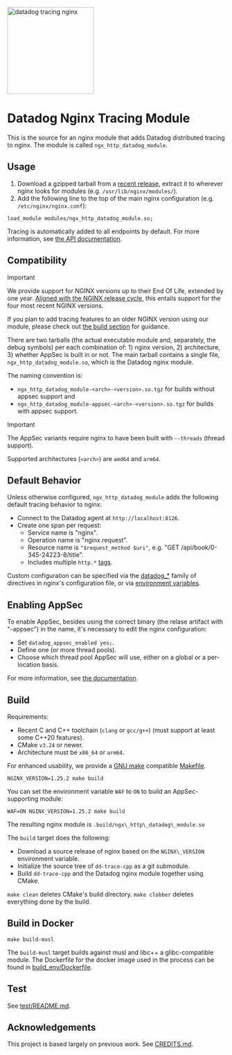 <img alt="datadog tracing nginx" src="mascot.svg" height="200"/>

Datadog Nginx Tracing Module
============================
This is the source for an nginx module that adds Datadog distributed tracing to
nginx. The module is called `ngx_http_datadog_module`.

Usage
-----
1. Download a gzipped tarball from a [recent release][12], extract it to
   wherever nginx looks for modules (e.g. `/usr/lib/nginx/modules/`).
2. Add the following line to the top of the main nginx configuration (e.g.
   `/etc/nginx/nginx.conf`):

```nginx
load_module modules/ngx_http_datadog_module.so;
```

Tracing is automatically added to all endpoints by default.  For more
information, see [the API documentation](doc/API.md).

Compatibility
-------------
> [!IMPORTANT]
> We provide support for NGINX versions up to their End Of Life, extended by one
> year.  [Aligned with the NGINX release cycle][11], this entails support for
> the four most recent NGINX versions.
>
> If you plan to add tracing features to an older NGINX version using our
> module, please check out [the build section](#build) for guidance.

There are two tarballs (the actual executable module and, separately, the debug
symbols) per each combination of: 1) nginx version, 2) architecture, 3) whether
AppSec is built in or not.  The main tarball contains a single file,
`ngx_http_datadog_module.so`, which is the Datadog nginx module.

The naming convention is:

* `ngx_http_datadog_module-<arch>-<version>.so.tgz` for builds without appsec
  support and
* `ngx_http_datadog_module-appsec-<arch>-<version>.so.tgz` for builds with
  appsec support.

> [!IMPORTANT]
> The AppSec variants require nginx to have been built with `--threads` (thread
> support).

Supported architectures (`<arch>`) are `amd64` and `arm64`.


Default Behavior
----------------
Unless otherwise configured, `ngx_http_datadog_module` adds the following
default tracing behavior to nginx:
- Connect to the Datadog agent at `http://localhost:8126`.
- Create one span per request:
    - Service name is "nginx".
    - Operation name is "nginx.request".
    - Resource name is `"$request_method $uri"`, e.g. "GET /api/book/0-345-24223-8/title".
    - Includes multiple `http.*` [tags][8].

Custom configuration can be specified via the [datadog\_*](doc/API.md) family of
directives in nginx's configuration file, or via [environment variables][9].

Enabling AppSec
---------------

To enable AppSec, besides using the correct binary (the relase artifact with
"-appsec") in the name, it's necessary to edit the nginx configuration:

* Set `datadog_appsec_enabled yes;`.
* Define one (or more thread pools).
* Choose which thread pool AppSec will use, either on a global or a per-location
  basis.

For more information, see [the documentation](doc/API.md).

Build
-----
Requirements:
- Recent C and C++ toolchain (`clang` or `gcc/g++`) (must support at least some
  C++20 features).
- CMake `v3.24` or newer.
- Architecture must be `x86_64` or `arm64`.

For enhanced usability, we provide a [GNU make][1] compatible [Makefile](Makefile).

```shell
NGINX_VERSION=1.25.2 make build
```

You can set the environment variable `WAF` to `ON` to build an AppSec-supporting
module:

```shell
WAF=ON NGINX_VERSION=1.25.2 make build
```

The resulting nginx module is `.build/ngx\_http\_datadog\_module.so`

The `build` target does the following:

- Download a source release of nginx based on the `NGINX\_VERSION` environment variable.
- Initialize the source tree of `dd-trace-cpp` as a git submodule.
- Build `dd-trace-cpp` and the Datadog nginx module together using
  CMake.

`make clean` deletes CMake's build directory. `make clobber` deletes
everything done by the build.

Build in Docker
---------------
```shell
make build-musl
```

The `build-musl` target builds against musl and libc++ a glibc-compatible
module. The Dockerfile for the docker image used in the process can be found in
[build_env/Dockerfile](./build_env/Dockerfile).

Test
----
See [test/README.md](test/README.md).

Acknowledgements
----------------
This project is based largely on previous work.  See [CREDITS.md](CREDITS.md).

[1]: https://www.gnu.org/software/make/
[2]: https://www.docker.com/
[3]: https://hub.docker.com/_/nginx?tab=tags
[4]: https://cmake.org/
[5]: https://hub.docker.com/layers/nginx/library/nginx/1.19.1-alpine/images/sha256-966f134cf5ddeb12a56ede0f40fff754c0c0a749182295125f01a83957391d84
[6]: https://www.gnu.org/software/libc/
[7]: https://www.musl-libc.org/
[8]: https://github.com/DataDog/nginx-datadog/blob/535a291ce96d8ca80cb12b22febac1e138e45847/src/tracing_library.cpp#L187-L203
[9]: https://github.com/DataDog/dd-trace-cpp/blob/main/src/datadog/environment.h
[10]: https://hub.docker.com/_/amazonlinux
[11]: https://www.nginx.com/blog/nginx-1-18-1-19-released/
[12]: https://github.com/DataDog/nginx-datadog/releases

<!-- vim: set tw=80: -->

